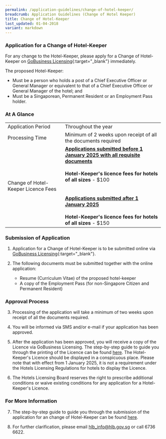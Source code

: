 ```yaml
---
permalink: /application-guidelines/change-of-hotel-keeper/
breadcrumb: Application Guidelines (Change of Hotel Keeper)
title: Change of Hotel-Keeper
last_updated: 01-04-2018
variant: markdown
---
```

### **Application for a Change of Hotel-Keeper**

For any change to the Hotel-Keeper, please apply for a Change of Hotel-Keeper on [GoBusiness Licensing](https://www.gobusiness.gov.sg/licences){:target="_blank"} immediately.

The proposed Hotel-Keeper:
* Must be a person who holds a post of a Chief Executive Officer or General Manager or equivalent to that of a Chief Executive Officer or General Manager of the hotel; and 
* Must be a Singaporean, Permanent Resident or an Employment Pass holder. 

### **At A Glance**

<table class="table-v">
  <tbody><tr>
    <td>Application Period</td>
    <td> Throughout the year</td> 
  </tr>
  <tr>
    <td>Processing Time</td>
    <td>Minimum of 2 weeks upon receipt of all the documents required</td>
  </tr>
  <tr>
    <td>Change of Hotel-Keeper Licence Fees</td>
		<td><b><u>Applications submitted before 1 January 2025 with all requisite documents</u></b><br><br><b>Hotel-Keeper's licence fees for hotels of all sizes</b> - $100<br><br><br><b><u>Applications submitted after 1 January 2025</u></b><br><br><b>Hotel-Keeper's licence fees for hotels of all sizes</b> - $150<br></td>
  </tr>
</tbody></table>

### **Submission of Application**

1. Application for a Change of Hotel-Keeper is to be submitted online via [GoBusiness Licensing](https://licence1.business.gov.sg){:target="_blank"}.

2. The following documents must be submitted together with the online application:

   * Resume (Curriculum Vitae) of the proposed hotel-keeper
   * A copy of the Employment Pass (for non-Singapore Citizen and Permanent Resident)

### **Approval Process**

3. Processing of the application will take a minimum of two weeks upon receipt of all the documents required. 

4. You will be informed via SMS and/or e-mail if your application has been approved. 

5. After the application has been approved, you will receive a copy of the Licence via GoBusiness Licensing. The step-by-step guide to guide you through the printing of the Licence can be found [here](/files/resources/guides/guide-printing-certificate-licence.pdf). The Hotel-Keeper's Licence should be displayed in a conspicuous place. Please note that with effect from 1 January 2025, it is not a requirement under the Hotels Licensing Regulations for hotels to display the Licence.

6. The Hotels Licensing Board reserves the right to prescribe additional conditions or waive existing conditions for any application for a Hotel-Keeper's Licence.

### **For More Information**

7. The step-by-step guide to guide you through the submission of the application for an change of Hotel-Keeper can be found [here](/files/resources/guides/guide-amendment-of-licence.pdf).

8. For further clarification, please email hlb_info@hlb.gov.sg or call 6736 6622.